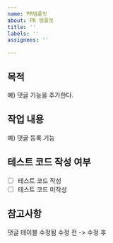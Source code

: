 ```yaml
---
name: PR템플릿
about: PR 템플릿
title: ''
labels: ''
assignees: ''

---
```


## 목적
<!-- 변경의 목적과 이유를 간략히 설명해주세요. -->
예) 댓글 기능을 추가한다.

## 작업 내용
<!-- 구현한 기능이나 변경한 내용을 구체적으로 작성해주세요. -->
예) 댓글 등록 기능

## 테스트 코드 작성 여부
<!-- 테스트 코드를 작성했는지 여부를 체크해주세요. -->
- [ ] 테스트 코드 작성
- [ ] 테스트 코드 미작성

## 참고사항
<!-- 참고할 사항이나 추가적인 설명이 필요할 경우 작성해주세요. -->
댓글 테이블 수정됨 
수정 전 -> 수정 후
